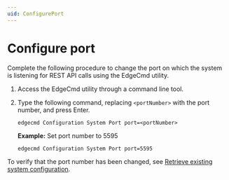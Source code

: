 ```yaml
---
uid: ConfigurePort
---
```


# Configure port

Complete the following procedure to change the port on which the system is listening for REST API calls using the EdgeCmd utility.

1. Access the EdgeCmd utility through a command line tool.
2. Type the following command, replacing `<portNumber>` with the port number, and press Enter.

    ```
    edgecmd Configuration System Port port=<portNumber>
    ```

    **Example:** Set port number to 5595

    ```
    edgecmd Configuration System Port port=5595
    ```

 To verify that the port number has been changed, see [Retrieve existing system configuration](xref:RetrieveExistingSystemConfiguration#view-a-specific-facet-configuration).
